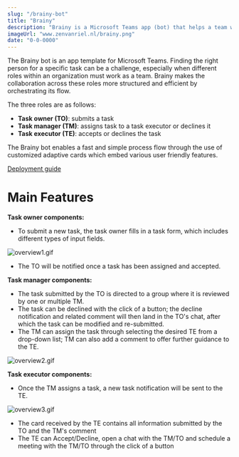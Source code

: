 ```yaml
---
slug: "/brainy-bot"
title: "Brainy"
description: "Brainy is a Microsoft Teams app (bot) that helps a team with the allocation of tasks"
imageUrl: "www.zenvanriel.nl/brainy.png"
date: "0-0-0000"
---
```


The Brainy bot is an app template for Microsoft Teams. Finding the right person for a specific task can be a challenge, especially when different roles within an organization must work as a team. Brainy makes the collaboration across these roles more structured and efficient by orchestrating its flow.

The three roles are as follows:

- **Task owner (TO)**: submits a task
- **Task manager (TM)**: assigns task to a task executor or declines it
- **Task executor (TE)**: accepts or declines the task

The Brainy bot enables a fast and simple process flow through the use of customized adaptive cards which embed various user friendly features.

[Deployment guide](https://github.com/microsoft/microsoft-teams-brainy-bot/wiki/Deployment-Guide)

# Main Features

**Task owner components:**

- To submit a new task, the task owner fills in a task form, which includes different types of input fields.

![overview1.gif](https://github.com/microsoft/microsoft-teams-brainy-bot/wiki/.attachments/overview1.gif)

- The TO will be notified once a task has been assigned and accepted.

**Task manager components:**

- The task submitted by the TO is directed to a group where it is reviewed by one or multiple TM.
- The task can be declined with the click of a button; the decline notification and related comment will then land in the TO's chat, after which the task can be modified and re-submitted.
- The TM can assign the task through selecting the desired TE from a drop-down list; TM can also add a comment to offer further guidance to the TE.

![overview2.gif](https://github.com/microsoft/microsoft-teams-brainy-bot/wiki/.attachments/overview2.gif)

**Task executor components:**

- Once the TM assigns a task, a new task notification will be sent to the TE.

![overview3.gif](https://github.com/microsoft/microsoft-teams-brainy-bot/wiki/.attachments/overview3.gif)

- The card received by the TE contains all information submitted by the TO and the TM's comment
- The TE can Accept/Decline, open a chat with the TM/TO and schedule a meeting with the TM/TO through the click of a button
